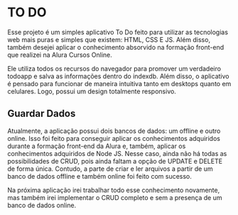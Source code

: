 # TO DO

Esse projeto é um simples aplicativo To Do feito para utilizar as tecnologias web mais puras e simples que existem: HTML, CSS E JS. Além disso, também desejei aplicar o conhecimento absorvido na formação front-end que realizei na Alura Cursos Online.

Ele utiliza todos os recursos do navegador para promover um verdadeiro todoapp e salva as informações dentro do indexdb. Além disso, o aplicativo é pensado para funcionar de maneira intuitiva tanto em desktops quanto em celulares. Logo, possui um design totalmente responsivo.

## Guardar Dados
Atualmente, a aplicação possui dois bancos de dados: um offline e outro online. Isso foi feito para conseguir aplicar os conhecimentos adquiridos durante a formação front-end da Alura e, também, aplicar os conhecimentos adquiridos de Node JS. Nesse caso, ainda não há todas as possibilidades de CRUD, pois ainda faltam a opção de UPDATE e DELETE de forma única. Contudo, a parte de criar e ler arquivos a partir de um banco de dados offline e também online foi feito com sucesso.

Na próxima aplicação irei trabalhar todo esse conhecimento novamente, mas também irei implementar o CRUD completo e sem a presença de um banco de dados online.

